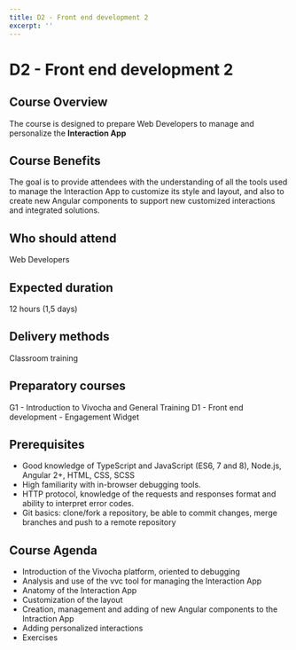 ```yaml
---
title: D2 - Front end development 2
excerpt: ''
---
```


# D2 - Front end development 2

## **Course Overview**

The course is designed to prepare Web Developers to manage and personalize the **Interaction App**

## **Course Benefits**

The goal is to provide attendees with the understanding of all the tools used to manage the Interaction App to customize its style and layout, and also to create new Angular components to support new customized interactions and integrated solutions.

## **Who should attend**

Web Developers

## **Expected duration**

12 hours \(1,5 days\)

## **Delivery methods**

Classroom training

## **Preparatory courses**

G1 - Introduction to Vivocha and General Training D1 - Front end development - Engagement Widget

## **Prerequisites**

* Good knowledge of TypeScript and JavaScript \(ES6, 7 and 8\), Node.js, Angular 2+,  HTML, CSS, SCSS 
* High familiarity with in-browser debugging tools.
* HTTP protocol, knowledge of the requests and responses format and ability to interpret error codes.
* Git basics: clone/fork a repository, be able to commit changes, merge branches and push to a remote repository

## **Course Agenda**

* Introduction of the Vivocha platform, oriented to debugging
* Analysis and use of the vvc tool for managing the Interaction App
* Anatomy of the Interaction App
* Customization of the layout
* Creation, management and adding of new Angular components to the Intraction App
* Adding personalized interactions 
* Exercises

